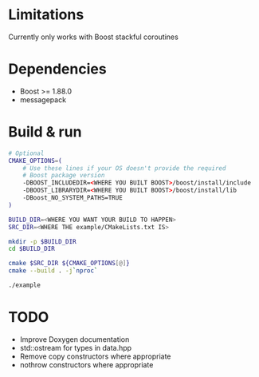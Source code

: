 # Limitations

Currently only works with Boost stackful coroutines

# Dependencies

* Boost >= 1.88.0
* messagepack

# Build & run

```bash
# Optional
CMAKE_OPTIONS=(
    # Use these lines if your OS doesn't provide the required
    # Boost package version
    -DBOOST_INCLUDEDIR=<WHERE YOU BUILT BOOST>/boost/install/include
    -DBOOST_LIBRARYDIR=<WHERE YOU BUILT BOOST>/boost/install/lib
    -DBoost_NO_SYSTEM_PATHS=TRUE
)

BUILD_DIR=<WHERE YOU WANT YOUR BUILD TO HAPPEN>
SRC_DIR=<WHERE THE example/CMakeLists.txt IS>

mkdir -p $BUILD_DIR
cd $BUILD_DIR

cmake $SRC_DIR ${CMAKE_OPTIONS[@]}
cmake --build . -j`nproc`

./example
```

# TODO

* Improve Doxygen documentation
* std::ostream for types in data.hpp
* Remove copy constructors where appropriate
* nothrow constructors where appropriate
